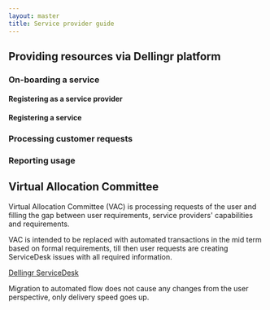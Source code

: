 ```yaml
---
layout: master
title: Service provider guide
---
```


## Providing resources via Dellingr platform

### On-boarding a service

#### Registering as a service provider

#### Registering a service

### Processing customer requests

### Reporting usage

## Virtual Allocation Committee

Virtual Allocation Committee (VAC) is processing requests of the user and filling the gap between
user requirements, service providers' capabilities and requirements.

VAC is intended to be replaced with automated transactions in the mid term based on formal requirements, till
then user requests are creating ServiceDesk issues with all required information.

[Dellingr ServiceDesk](https://dellingr.atlassian.net)

Migration to automated flow does not cause any changes from the user perspective, only delivery speed goes up.
